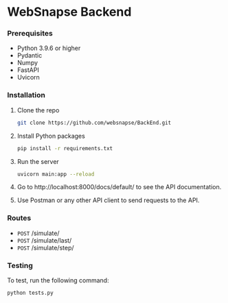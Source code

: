 # WebSnapse Backend

### Prerequisites

- Python 3.9.6 or higher
- Pydantic
- Numpy
- FastAPI
- Uvicorn

### Installation

1. Clone the repo
   ```sh
   git clone https://github.com/websnapse/BackEnd.git
   ```
2. Install Python packages
   ```sh
   pip install -r requirements.txt
   ```
3. Run the server
   ```sh
   uvicorn main:app --reload
   ```
4. Go to http://localhost:8000/docs/default/ to see the API documentation.

5. Use Postman or any other API client to send requests to the API.

### Routes

- `POST` /simulate/
- `POST` /simulate/last/
- `POST` /simulate/step/

### Testing

To test, run the following command:

```sh
python tests.py
```

